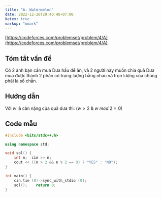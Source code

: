 ```yaml
---
title: "A. Watermelon"
date: 2022-12-26T20:40:48+07:00
katex: true
markup: "mmark"
---
```


[https://codeforces.com/problemset/problem/4/A](https://codeforces.com/problemset/problem/4/A)

## Tóm tắt vấn đề

Có 2 anh bạn cần mua Dưa hấu để ăn, và 2 người này muốn chia quả Dưa mua được thành 2 phần có trọng lượng bằng nhau và trọn lượng của chúng phải là số chẵn.

## Hướng dẫn

Với $w$ là cân nặng của quả dưa thì: $(w > 2$ & $w$ $mod$ $2 = 0)$

## Code mẫu

```cpp
#include <bits/stdc++.h>

using namespace std;

void sol() {
    int n;  cin >> n;
    cout << ((n > 2 && n % 2 == 0) ? "YES" : "NO");
}

int main() {
    cin.tie (0)->sync_with_stdio (0);
    sol();    return 0;
}
```
